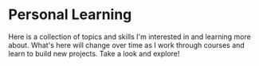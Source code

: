 # Personal Learning

Here is a collection of topics and skills I'm interested in and learning more about. What's here will change over time as I work through courses and learn to build new projects. Take a look and explore!